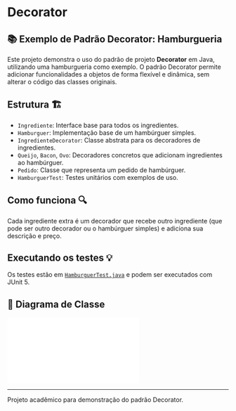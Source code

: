 # Decorator
## 📚 Exemplo de Padrão Decorator: Hamburgueria

Este projeto demonstra o uso do padrão de projeto **Decorator** em Java, utilizando uma hamburgueria como exemplo. O padrão Decorator permite adicionar funcionalidades a objetos de forma flexível e dinâmica, sem alterar o código das classes originais.

## Estrutura 🏗️

- `Ingrediente`: Interface base para todos os ingredientes.
- `Hamburguer`: Implementação base de um hambúrguer simples.
- `IngredienteDecorator`: Classe abstrata para os decoradores de ingredientes.
- `Queijo`, `Bacon`, `Ovo`: Decoradores concretos que adicionam ingredientes ao hambúrguer.
- `Pedido`: Classe que representa um pedido de hambúrguer.
- `HamburguerTest`: Testes unitários com exemplos de uso.

## Como funciona 🔍

Cada ingrediente extra é um decorador que recebe outro ingrediente (que pode ser outro decorador ou o hambúrguer simples) e adiciona sua descrição e preço.

## Executando os testes 💡

Os testes estão em [`HamburguerTest.java`](HamburguerTest.java) e podem ser executados com JUnit 5.

## 🚀 Diagrama de Classe
![Diagrama de Classe Decorator](./Diagrama_padrão_Decorator.pdf)

---

Projeto acadêmico para demonstração do padrão Decorator.
